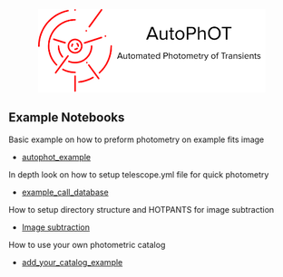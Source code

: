 <p align="center">
  <img src=https://github.com/Astro-Sean/autophot/blob/master/logo.png>
</p>


## Example Notebooks
Basic example on how to preform photometry on example fits image
*  [autophot_example](https://github.com/Astro-Sean/autophot/blob/master/example_notebooks/autophot_example.ipynb)

In depth look on how to setup telescope.yml file for quick photometry
* [example_call_database](https://github.com/Astro-Sean/autophot/blob/master/example_notebooks/example_call_database.ipynb)

How to setup directory structure and HOTPANTS for image subtraction
* [Image subtraction](https://github.com/Astro-Sean/autophot/blob/master/example_notebooks/Template%20Subtraction%20Example.ipynb)

How to use your own photometric catalog
* [add_your_catalog_example](https://github.com/Astro-Sean/autophot/blob/master/example_notebooks/add_your_catalog_example.ipynb)
